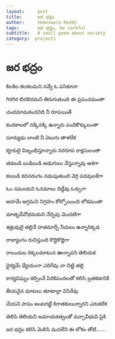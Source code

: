 ```yaml
---
layout:     post
title:      జర భద్రం
author:     Vemeswara Reddy
tags: 		జర భద్రం, be careful
subtitle:  	A small poem about society
category:  project1
---
```

# జర భద్రం

కిలకిల కలకలమని నవ్వే ఓ పసికూనా <br/>

గిరగిర బిరబిరమని తిరుగుతుంది ఈ ప్రపంచమంతా <br/>

చందమామకందనిది నీ రూపయితే <br/>

కందకాలలో నక్కినక్కి ఉన్నారు పందికొక్కులంతా <br/>

సూర్యుడు లాంటి నీ వెలుగు తాళలేక <br/>

కౄరులై విజృంభిస్తూన్నారు నరరూప రాక్షసులంతా <br/>

తడబడి బుడిబుడి అడుగులు వేస్తున్నావు ఆశగా <br/>

కలబడి కదనరంగం నడుపుతుంది వెర్రి పదవులకేగా <br/>

ఓం నమఃయని ఓనమాలు దిద్దేవు ఓర్పుగా<br/>

అహమే అగ్రమని నిగ్రహం కోల్పోయింది లోకమంతా <br/>

మాతృదేవోభవయని నేర్చెవు మొదటిగా <br/>

శత్రువులై తల్లినే హతమార్చే నీచులు ఉన్నారిక్కడ <br/>

రాజ్యాంగం రుచిస్తుంది కొద్దికొద్దిగా <br/>

రాబందుల రెక్కలమాటున ఊన్నావని తెలియక <br/>

ధైర్యమే ధ్యేయంగా ఎదిగేవు నా చిట్టి తల్లి <br/>

కార్యవిఘ్నం కల్పించే పిరికిపందలతో కలిసి బ్రతకడానికి <br/>

తీయనైన మాటలు తూటాల్లా విసిరేవు <br/>

చేయని పాపం అంటగట్టే కిరాతకులున్నారని ఎరుకలేక <br/>

తెలిసి తెలియని అమాయకత్వంతో వచ్చావీభువి పైకి <br/>

జర భద్రం కలిసి మెలిసి మనలేని ఈ లోకం తోటి......<br/>
